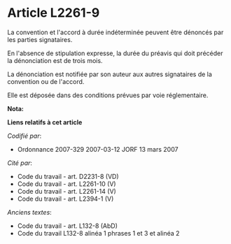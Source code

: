 # Article L2261-9

La convention et l'accord à durée indéterminée peuvent être dénoncés par les parties signataires.

En l'absence de stipulation expresse, la durée du préavis qui doit précéder la dénonciation est de trois mois.

La dénonciation est notifiée par son auteur aux autres signataires de la convention ou de l'accord.

Elle est déposée dans des conditions prévues par voie réglementaire.

**Nota:**



**Liens relatifs à cet article**

_Codifié par_:

  - Ordonnance 2007-329 2007-03-12 JORF 13 mars 2007

_Cité par_:

  - Code du travail - art. D2231-8 (VD)
  - Code du travail - art. L2261-10 (V)
  - Code du travail - art. L2261-14 (V)
  - Code du travail - art. L2394-1 (V)

_Anciens textes_:

  - Code du travail - art. L132-8 (AbD)
  - Code du travail L132-8 alinéa 1 phrases 1 et 3 et alinéa 2
